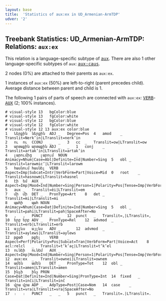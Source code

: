 ```yaml
---
layout: base
title:  'Statistics of aux:ex in UD_Armenian-ArmTDP'
udver: '2'
---
```


## Treebank Statistics: UD_Armenian-ArmTDP: Relations: `aux:ex`

This relation is a language-specific subtype of <tt><a href="hy_armtdp-dep-aux.html">aux</a></tt>.
There are also 1 other language-specific subtypes of `aux`: <tt><a href="hy_armtdp-dep-aux-caus.html">aux:caus</a></tt>.

2 nodes (0%) are attached to their parents as `aux:ex`.

1 instances of `aux:ex` (50%) are left-to-right (parent precedes child).
Average distance between parent and child is 1.

The following 1 pairs of parts of speech are connected with `aux:ex`: <tt><a href="hy_armtdp-pos-VERB.html">VERB</a></tt>-<tt><a href="hy_armtdp-pos-AUX.html">AUX</a></tt> (2; 100% instances).


~~~ conllu
# visual-style 13	bgColor:blue
# visual-style 13	fgColor:white
# visual-style 12	bgColor:blue
# visual-style 12	fgColor:white
# visual-style 12 13 aux:ex	color:blue
1	Ներքին	ներքին	ADJ	_	Degree=Pos	4	amod	_	Translit=Nerk’in|LTranslit=nerk’in
2	ու	ու	CCONJ	_	_	3	cc	_	Translit=ow|LTranslit=ow
3	արտաքին	արտաքին	ADJ	_	_	1	conj	_	Translit=artak’in|LTranslit=artak’in
4	լարումից	լարում	NOUN	_	Animacy=Nhum|Case=Abl|Definite=Ind|Number=Sing	5	obl	_	Translit=larowmic’|LTranslit=larowm
5	հասնում	հասնել	VERB	_	Aspect=Imp|Subcat=Intr|VerbForm=Part|Voice=Mid	0	root	_	Translit=hasnowm|LTranslit=hasnel
6	էի	եմ	AUX	_	Aspect=Imp|Mood=Ind|Number=Sing|Person=1|Polarity=Pos|Tense=Imp|VerbForm=Fin	5	aux	_	Translit=ēi|LTranslit=em
7	մի	մի	DET	_	PronType=Art	8	det	_	Translit=mi|LTranslit=mi
8	պահի	պահ	NOUN	_	Animacy=Nhum|Case=Dat|Definite=Ind|Number=Sing	5	obl	_	Translit=pahi|LTranslit=pah|SpaceAfter=No
9	,	,	PUNCT	_	_	12	punct	_	Translit=,|LTranslit=,
10	երբ	երբ	ADV	_	PronType=Rel	12	advmod	_	Translit=erb|LTranslit=erb
11	այլևս	այլևս	ADV	_	_	12	advmod	_	Translit=aylews|LTranslit=aylews
12	թքած	թքել	VERB	_	Aspect=Perf|Polarity=Pos|Subcat=Tran|VerbForm=Part|Voice=Act	8	acl:relcl	_	Translit=t’k’aç|LTranslit=t’k’el
13	ունեի	ունեմ	AUX	_	Aspect=Imp|Mood=Ind|Number=Sing|Person=1|Polarity=Pos|Tense=Imp|VerbForm=Fin	12	aux:ex	_	Translit=ownei|LTranslit=ownem
14	ամեն	ամեն	DET	_	PronType=Tot	12	obl	_	Translit=amen|LTranslit=amen
15	ինչի	ինչ	PRON	_	Case=Dat|Definite=Ind|Number=Sing|PronType=Int	14	fixed	_	Translit=inči|LTranslit=inč
16	վրա	վրա	ADP	_	AdpType=Post|Case=Nom	14	case	_	Translit=vra|LTranslit=vra|SpaceAfter=No
17	։	։	PUNCT	_	_	5	punct	_	Translit=.|LTranslit=.

~~~


